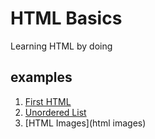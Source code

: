 # HTML Basics

Learning HTML by doing

## examples

1. [First HTML](first-html)
1. [Unordered List](unordered-list)
1. [HTML Images](html images)